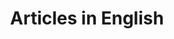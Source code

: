 ---
title: "Articles in English"
subtitle: ""
# meta description
description: "Articles in English from the University of Lisbon's Debate Society"
draft: false
---